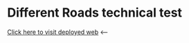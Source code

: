 # Different Roads technical test

[Click here to visit deployed web](https://dr-test-emehache.netlify.app/) <--